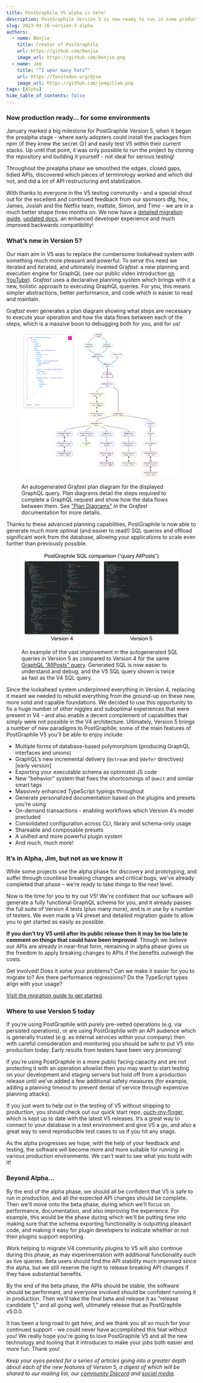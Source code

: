 ```yaml
---
title: PostGraphile V5 alpha is here!
description: PostGraphile Version 5 is now ready to run in some production environments!
slug: 2023-04-26-version-5-alpha
authors:
  - name: Benjie
    title: Creator of PostGraphile
    url: https://github.com/Benjie
    image_url: https://github.com/Benjie.png
  - name: Jem
    title: "“I wear many hats”"
    url: https://fosstodon.org/@jem
    image_url: https://github.com/jemgillam.png
tags: [Alpha]
hide_table_of_contents: false
---
```


### Now production ready… for some environments

January marked a big milestone for PostGraphile Version 5, when it began the prealpha stage - where early adopters could install the packages from npm (if they knew the secret 😉) and easily test V5 within their current stacks. Up until that point, it was only possible to run the project by cloning the repository and building it yourself - not ideal for serious testing!

Throughout the prealpha phase we smoothed the edges, closed gaps, tidied APIs, discovered which pieces of terminology worked and which did not, and did a lot of API restructuring and stabilization.

With thanks to everyone in the V5 testing community - and a special shout out for the excellent and continued feedback from our sponsors dfg, hov, James, Josiah and the Netflix team, mattste, Simon, and Timo - we are in a much better shape three months on. We now have a [detailed migration guide](/postgraphile/next/migrating-from-v4), [updated docs](/postgraphile/next), an enhanced developer experience and much improved backwards compatibility!

### What’s new in Version 5?

Our main aim in V5 was to replace the cumbersome lookahead system with something much more pleasant and powerful. To serve this need we iterated and iterated, and ultimately invented Gra*fast*: a new planning and execution engine for GraphQL (see our public video introduction [on YouTube](https://youtu.be/H26uBe_lLag)). Gra*fast* uses a declarative planning system which brings with it a new, holistic approach to executing GraphQL queries. For you, this means simpler abstractions, better performance, and code which is easier to read and maintain.

Gra*fast* even generates a plan diagram showing what steps are necessary to execute your operation and how the data flows between each of the steps, which is a massive boon to debugging both for you, and for us!

<figure>

[![A Grafast plan diagram for an AllPosts query](../static/img/news/2023-04-26-mermaid-diagram.png)](../static/img/news/2023-04-26-mermaid-diagram.png)

<figcaption>

An autogenerated Gra*fast* plan diagram for the displayed GraphQL query. Plan diagrams detail the steps required to complete a GraphQL request and show how the data flows between them. See ["Plan Diagrams"](https://grafast.org/grafast/plan-diagrams) in the Gra*fast* documentation for more details.

</figcaption>
</figure>

<!--truncate-->

Thanks to these advanced planning capabilities, PostGraphile is now able to generate much more optimal (and easier to read!) SQL queries and offload significant work from the database, allowing your applications to scale even further than previously possible.

<figure>

[![A GraphQL query for AllPosts](../static/img/news/2023-04-26-v4-v5-comparison.png)](../static/img/news/2023-04-26-v4-v5-comparison.png)

<figcaption>

An example of the vast improvement in the autogenerated SQL queries in Version 5 as compared to Version 4 for the same [GraphQL “AllPosts” query](../static/img/news/2023-04-26-comparison-query-ruru.png). Generated SQL is now easier to understand and debug, and the V5 SQL query shown is twice as fast as the V4 SQL query.

</figcaption>
</figure>

Since the lookahead system underpinned everything in Version 4, replacing it meant we needed to rebuild everything from the ground-up on these new, more solid and capable foundations. We decided to use this opportunity to fix a huge number of other niggles and suboptimal experiences that were present in V4 - and also enable a decent complement of capabilities that simply were not possible in the V4 architecture. Ultimately, Version 5 brings a number of new paradigms to PostGraphile; some of the main features of PostGraphile V5 you'll be able to enjoy include:

- Multiple forms of database-based polymorphism (producing GraphQL interfaces and unions)
- GraphQL’s new incremental delivery (`@stream` and `@defer` directives) [early version]
- Exporting your executable schema as optimized JS code
- New “behavior” system that fixes the shortcomings of `@omit` and similar smart tags
- Massively enhanced TypeScript typings throughout
- Generate personalized documentation based on the plugins and presets you’re using
- On-demand transactions - enabling workflows which Version 4’s model precluded
- Consolidated configuration across CLI, library and schema-only usage
- Shareable and composable presets
- A unified and more powerful plugin system
- And much, much more!

### It’s in Alpha, Jim, but not as we know it

While some projects use the alpha phase for discovery and prototyping, and suffer through countless breaking changes and critical bugs, we've already completed that phase – we’re ready to take things to the next level.

Now is the time for you to try out V5! We're confident that our software will generate a fully functional GraphQL schema for you, and it already passes the full suite of Version 4 tests (plus many more), and is in use by a number of testers. We even made a V4 preset and detailed migration guide to allow you to get started as easily as possible.

**If you don’t try V5 until after its public release then it may be too late to comment on things that could have been improved**. Though we believe our APIs are already in near-final form, remaining in alpha phase gives us the freedom to apply breaking changes to APIs if the benefits outweigh the costs.

Get involved! Does it solve your problems? Can we make it easier for you to migrate to? Are there performance regressions? Do the TypeScript types align with your usage?

[Visit the migration guide to get started](/postgraphile/next/migrating-from-v4).

### Where to use Version 5 today

If you’re using PostGraphile with purely pre-vetted operations (e.g. via persisted operations), or are using PostGraphile with an API audience which is generally trusted (e.g. as internal services within your company) then with careful consideration and monitoring you should be safe to put V5 into production today. Early results from testers have been very promising!

If you’re using PostGraphile in a more public facing capacity and are not protecting it with an operation allowlist then you may want to start testing on your development and staging servers but hold off from a production release until we’ve added a few additional safety measures (for example, adding a planning timeout to prevent denial of service through expensive planning attacks).

If you just want to help out in the testing of V5 without shipping to production, you should check out our quick start repo, [ouch-my-finger](https://github.com/benjie/ouch-my-finger), which is kept up to date with the latest V5 releases. It’s a great way to connect to your database in a test environment and give V5 a go, and also a great way to send reproducible test cases to us if you hit any snags.

As the alpha progresses we hope, with the help of your feedback and testing, the software will become more and more suitable for running in various production environments. We can't wait to see what you build with it!

### Beyond Alpha...

By the end of the alpha phase, we should all be confident that V5 is safe to run in production, and all the expected API changes should be complete. Then we'll move onto the beta phase, during which we'll focus on performance, documentation, and also improving the experience. For example, this would be the phase during which we'll be putting time into making sure that the schema exporting functionality is outputting pleasant code, and making it easy for plugin developers to indicate whether or not their plugins support exporting.

Work helping to migrate V4 community plugins to V5 will also continue during this phase, as may experimentation with additional functionality such as live queries. Beta users should find the API stability much improved since the alpha, but we still reserve the right to release breaking API changes if they have substantial benefits.

By the end of the beta phase, the APIs should be stable, the software should be performant, and everyone involved should be confident running it in production. Then we'll take the final beta and release it as "release candidate 1," and all going well, ultimately release that as PostGraphile v5.0.0.

It has been a long road to get here, and we thank you all so much for your continued support - we could never have accomplished this feat without you! We really hope you're going to love PostGraphile V5 and all the new technology and tooling that it introduces to make your jobs both easier and more fun. Thank you!

_Keep your eyes peeled for a series of articles going into a greater depth about each of the new features of Version 5, a digest of which will be shared to our mailing list, our [community Discord](https://discord.gg/graphile) and [social media](https://fosstodon.org/@graphile)._

